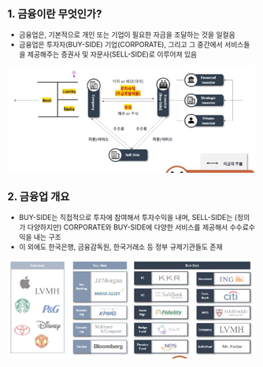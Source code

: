 ## 1. 금융이란 무엇인가?

- 금융업은, 기본적으로 개인 또는 기업이 필요한 자금을 조달하는 것을 일컬음
- 금융업은 투자자(BUY-SIDE) 기업(CORPORATE), 그리고 그 중간에서 서비스들을 제공해주는 증권사 및 자문사(SELL-SIDE)로 이루어져 있음

<img src="../Img/2_1_한판에_보는_금융업_1.jpg">

## 2. 금융업 개요

- BUY-SIDE는 직접적으로 투자에 참여해서 투자수익을 내며, SELL-SIDE는 (정의가 다양하지만) CORPORATE와 BUY-SIDE에 다양한 서비스를 제공해서 수수료수익을 내는 구조
- 이 외에도 한국은행, 금융감독원, 한국거래소 등 정부 규제기관들도 존재

<img src="../Img/2_1_한판에_보는_금융업_2.jpg">
